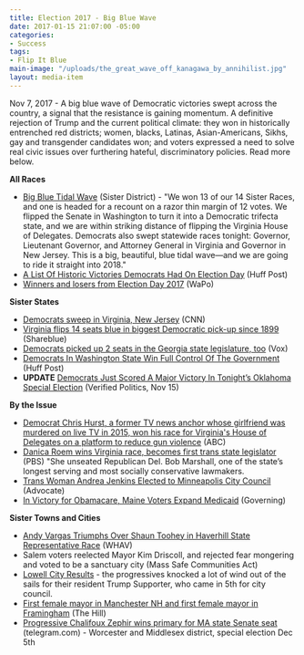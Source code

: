 ```yaml
---
title: Election 2017 - Big Blue Wave
date: 2017-01-15 21:07:00 -05:00
categories:
- Success
tags:
- Flip It Blue
main-image: "/uploads/the_great_wave_off_kanagawa_by_annihilist.jpg"
layout: media-item
---
```


Nov 7, 2017 - A big blue wave of Democratic victories swept across the country, a signal that the resistance is gaining momentum. A definitive rejection of Trump and the current political climate: they won in historically entrenched red districts; women, blacks, Latinas, Asian-Americans, Sikhs, gay and transgender candidates won; and voters expressed a need to solve real civic issues over furthering hateful, discriminatory policies. Read more below. 

**All Races**
* [Big Blue Tidal Wave](https://www.sisterdistrict.com/) (Sister District) - "We won 13 of our 14 Sister Races, and one is headed for a recount on a razor thin margin of 12 votes. We flipped the Senate in Washington to turn it into a Democratic trifecta state, and we are within striking distance of flipping the Virginia House of Delegates. Democrats also swept statewide races tonight: Governor, Lieutenant Governor, and Attorney General in Virginia and Governor in New Jersey. This is a big, beautiful, blue tidal wave—and we are going to ride it straight into 2018."
* [A List Of Historic Victories Democrats Had On Election Day](https://www.huffingtonpost.com/entry/democratic-victories-firsts-election-day_us_5a026c51e4b092053058cf38) (Huff Post)
* [Winners and losers from Election Day 2017](https://www.washingtonpost.com/news/the-fix/wp/2017/11/07/winners-and-losers-from-election-day-2017/?utm_term=.056c836327ba) (WaPo)

**Sister States**
* [Democrats sweep in Virginia, New Jersey](http://www.cnn.com/2017/11/07/politics/2017-us-election-highlights/index.html) (CNN)
* [Virginia flips 14 seats blue in biggest Democratic pick-up since 1899](https://shareblue.com/virginia-flips-14-seats-blue-in-biggest-democratic-pick-up-since-1899/) (Shareblue)
* [Democrats picked up 2 seats in the Georgia state legislature, too](https://www.vox.com/2017/11/7/16622128/georgia-election-results-state-senate) (Vox)
* [Democrats In Washington State Win Full Control Of The Government](https://www.huffingtonpost.com/entry/washington-state-senate-special-election_us_5a00a45be4b0baea2633bfae) (Huff Post)
* **UPDATE** [Democrats Just Scored A Major Victory In Tonight’s Oklahoma Special Election](http://bit.ly/2js3cI3) (Verified Politics, Nov 15)

**By the Issue**
* [Democrat Chris Hurst, a former TV news anchor whose girlfriend was murdered on live TV in 2015, won his race for Virginia's House of Delegates on a platform to reduce gun violence](http://wjla.com/news/political/former-tv-anchor-chris-hurst-fianc-of-journalist-killed-on-air-wins-seat-in-va-house) (ABC)
* [Danica Roem wins Virginia race, becomes first trans state legislator ](https://www.pbs.org/newshour/politics/danica-roem-wins-virginia-race-becomes-first-trans-state-legislator)(PBS) "She unseated Republican Del. Bob Marshall, one of the state’s longest serving and most socially conservative lawmakers.
* [Trans Woman Andrea Jenkins Elected to Minneapolis City Council](https://www.advocate.com/politics/2017/11/07/trans-woman-andrea-jenkins-elected-minneapolis-city-council) (Advocate)
* [In Victory for Obamacare, Maine Voters Expand Medicaid](http://www.governing.com/topics/health-human-services/gov-election-2017-maine-medicaid-obamacare-health.html) (Governing)

**Sister Towns and Cities**
* [Andy Vargas Triumphs Over Shaun Toohey in Haverhill State Representative Race](http://www.whav.net/cms/andy-vargas-triumphs-over-shaun-toohey-in-haverhill-state-representative-race/) (WHAV)
* Salem voters reelected Mayor Kim Driscoll, and rejected fear mongering and voted to be a sanctuary city (Mass Safe Communities Act)
* [Lowell City Results](http://richardhowe.com/2017/11/07/2017-lowell-city-election-results/) - the progressives knocked a lot of wind out of the sails for their resident Trump Supporter, who came in 5th for city council.
* [First female mayor in Manchester NH and first female mayor in Framingham](http://thehill.com/homenews/campaign/359273-dem-ousts-incumbent-republican-in-manchester-mayoral-race) (The Hill)
* [Progressive Chalifoux Zephir wins primary for MA state Senate seat](http://www.telegram.com/news/20171107/chalifoux-zephir-wins-primary-for-state-senate)
 (telegram.com) - Worcester and Middlesex district, special election Dec 5th
